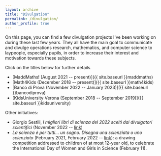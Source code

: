 ```yaml
---
layout: archive
title: "Divulgation"
permalink: /divulgation/
author_profile: true
---
```


On this page, you can find a few divulgation projects I've been working on during these last few years. They all have the main goal to communicate and divulge operations research, mathematics, and computer science to laypeople, especially pupils, in order to increase their interest and motivation towards these subjects.

Click on the titles below for further details.

- [MaddMaths! (August 2021 -- present)]({{ site.baseurl }}maddmaths)
- [Math4Kids (December 2018 -- present)]({{ site.baseurl }}math4kids)
- [Banco di Prova (November 2022 -- January 2023)]({{ site.baseurl }}bancodiprova)
- [KidsUniversity Verona (September 2018 -- September 2019)]({{ site.baseurl }}kidsuniversity)

Other initiatives:
- Giorgio Sestili, *I migliori libri di scienza del 2022 scelti dai divulgatori scientifici* (November 2022 -- [link](https://www.giorgiosestili.it/migliori-libri-divulgazione-scienza-2022/))
- *La scienza è per tutti... un sogno. Disegna una scienziata o uno scienziato* (February 2021, February 2022 -- [link](https://opac.provincia.brescia.it/library/chiari/concorso-creativo-la-scienza-e-per-tutti/)): a drawing competition addressed to children of at most 12-year old, to celebrate the International Day of Women and Girls in Science (February 11).
